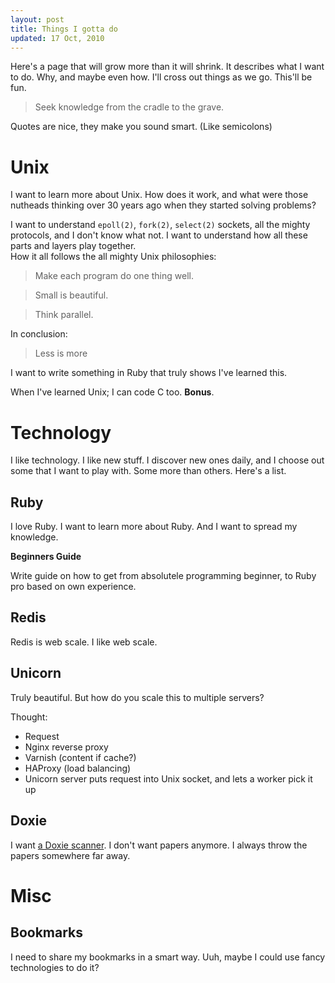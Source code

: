 ```yaml
---
layout: post
title: Things I gotta do
updated: 17 Oct, 2010
---
```


Here's a page that will grow more than it will shrink. It describes what I want to do. Why, and maybe even how. I'll cross out things as we go. This'll be fun.

> Seek knowledge from the cradle to the grave.

Quotes are nice, they make you sound smart. (Like semicolons)

# Unix

I want to learn more about Unix. How does it work, and what were those nutheads thinking over 30 years ago when they started solving problems?

I want to understand `epoll(2)`, `fork(2)`, `select(2)` sockets, all the mighty protocols, and I don't know what not. I want to understand how all these parts and layers play together.  
How it all follows the all mighty Unix philosophies:

> Make each program do one thing well.

> Small is beautiful.

> Think parallel.

In conclusion:

> Less is more

I want to write something in Ruby that truly shows I've learned this.

When I've learned Unix; I can code C too. **Bonus**.

# Technology

I like technology. I like new stuff. I discover new ones daily, and I choose out some that I want to play with. Some more than others. Here's a list.

## Ruby

I love Ruby. I want to learn more about Ruby. And I want to spread my knowledge.

**Beginners Guide**

Write guide on how to get from absolutele programming beginner, to Ruby pro based on own experience.

## Redis

Redis is web scale. I like web scale.

## Unicorn

Truly beautiful. But how do you scale this to multiple servers?

Thought:

* Request
* Nginx reverse proxy
* Varnish (content if cache?)
* HAProxy (load balancing)
* Unicorn server puts request into Unix socket, and lets a worker pick it up

## Doxie

I want [a Doxie scanner](http://getdoxie.com/). I don't want papers anymore. I always throw the papers somewhere far away.

# Misc

## Bookmarks

I need to share my bookmarks in a smart way. Uuh, maybe I could use fancy technologies to do it?
